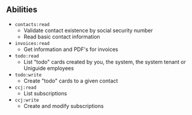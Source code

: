 ## Abilities

* `contacts:read`
  * Validate contact existence by social security number
  * Read basic contact information
* `invoices:read`
  * Get information and PDF's for invoices
* `todo:read`
  * List "todo" cards created by you, the system, the system tenant or Uniguide employees
* `todo:write`
  * Create "todo" cards to a given contact
* `ccj:read`
  * List subscriptions
* `ccj:write`
  * Create and modify subscriptions